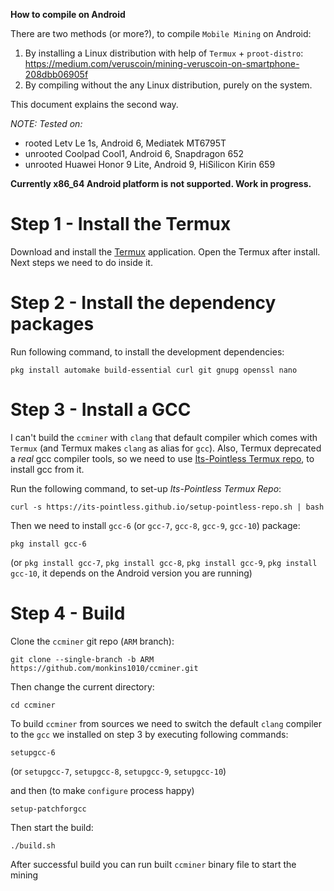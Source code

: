 **How to compile on Android**

There are two methods (or more?), to compile `Mobile Mining` on Android:

1. By installing a Linux distribution with help of `Termux` + `proot-distro`: https://medium.com/veruscoin/mining-veruscoin-on-smartphone-208dbb06905f
2. By compiling without the any Linux distribution, purely on the system. 

This document explains the second way.

*NOTE: Tested on:*
+ rooted Letv Le 1s, Android 6, Mediatek MT6795T
+ unrooted Coolpad Cool1, Android 6, Snapdragon 652
+ unrooted Huawei Honor 9 Lite, Android 9, HiSilicon Kirin 659

**Currently x86_64 Android platform is not supported. Work in progress.**

# Step 1 - Install the Termux

Download and install the [Termux](https://play.google.com/store/apps/details?id=com.termux) application.
Open the Termux after install. Next steps we need to do inside it.

# Step 2 - Install the dependency packages

Run following command, to install the development dependencies:

`pkg install automake build-essential curl git gnupg openssl nano`

# Step 3 - Install a GCC 

I can't build the `ccminer` with `clang` that default compiler which comes with `Termux` (and Termux makes `clang` as alias for `gcc`). 
Also, Termux deprecated a _real_ gcc compiler tools, so we need to use [Its-Pointless Termux repo](https://github.com/its-pointless/gcc_termux), to install gcc from it.

Run the following command, to set-up _Its-Pointless Termux Repo_:

`curl -s https://its-pointless.github.io/setup-pointless-repo.sh | bash`

Then we need to install `gcc-6` (or `gcc-7`, `gcc-8`, `gcc-9`, `gcc-10`) package:

`pkg install gcc-6`

(or `pkg install gcc-7`, `pkg install gcc-8`, `pkg install gcc-9`, `pkg install gcc-10`, it depends on the Android version you are running)

# Step 4 - Build

Clone the `ccminer` git repo (`ARM` branch):

`git clone --single-branch -b ARM https://github.com/monkins1010/ccminer.git`

Then change the current directory:

`cd ccminer`

To build `ccminer` from sources we need to switch the default `clang` compiler to the `gcc` we installed on step 3 by executing following commands:

`setupgcc-6`

(or `setupgcc-7`, `setupgcc-8`, `setupgcc-9`, `setupgcc-10`)

and then (to make `configure` process happy)

`setup-patchforgcc`

Then start the build:

`./build.sh`

After successful build you can run built `ccminer` binary file to start the mining
